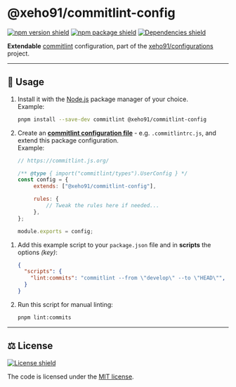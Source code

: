 # @xeho91/commitlint-config

[![npm version shield]][npm package URL]
[![npm package shield]][npm package URL]
[![Dependencies shield]][Dependencies URL]

**Extendable** [commitlint] configuration, part of the [xeho91/configurations]
project.

[npm version shield]: https://img.shields.io/npm/v/@xeho91/commitlint-config?style=for-the-badge
[npm package shield]: https://img.shields.io/bundlephobia/minzip/@xeho91/commitlint-config?style=for-the-badge
[npm package URL]: https://www.npmjs.com/package/@xeho91/commitlint-config

[Dependencies shield]: https://img.shields.io/librariesio/release/npm/@xeho91/commitlint-config?style=for-the-badge
[Dependencies URL]: https://libraries.io/npm/xeho91%2Fcommitlint-config "Dependencies status"

[commitlint]: https://commitlint.js.org/
[xeho91/configurations]: https://github.com/xeho91/configurations

---

## 🏁 Usage

1. Install it with the [Node.js] package manager of your choice.\
   Example:

   ```sh
   pnpm install --save-dev commitlint @xeho91/commitlint-config
   ```

   [Node.js]: https://nodejs.org/en/

1. Create an **[commitlint configuration file]** - e.g. `.commitlintrc.js`, and
   extend this package configuration.\
   Example:

   ```js
   // https://commitlint.js.org/

   /** @type { import("commitlint/types").UserConfig } */
   const config = {
		extends: ["@xeho91/commitlint-config"],

		rules: {
			// Tweak the rules here if needed...
		},
   };

   module.exports = config;
   ```

  [commitlint configuration file]: https://commitlint.js.org/#/reference-configuration

1. Add this example script to your `package.json` file and in **scripts**
   the options _(key)_:

   ```json
   {
     "scripts": {
	   "lint:commits": "commitlint --from \"develop\" --to \"HEAD\"",
     }
   }
   ```

1. Run this script for manual linting:

   ```sh
   pnpm lint:commits
   ```

---

## ⚖️ License

[![License shield]][MIT license]

The code is licensed under the [MIT license].

[License shield]: https://img.shields.io/github/license/xeho91/configurations?style=for-the-badge
[MIT license]: https://github.com/xeho91/configurations/blob/main/LICENSE
